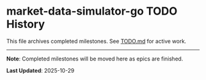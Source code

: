 # market-data-simulator-go TODO History

This file archives completed milestones. See [TODO.md](./TODO.md) for active work.

---

**Note**: Completed milestones will be moved here as epics are finished.

**Last Updated**: 2025-10-29
